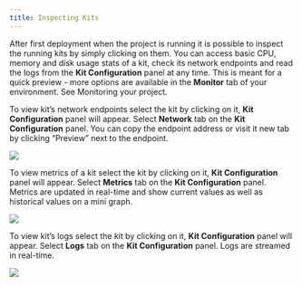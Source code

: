 ```yaml
---
title: Inspecting Kits
---
```


After first deployment when the project is running it is possible to inspect the running kits by simply clicking on them. You can access basic CPU, memory and disk usage stats of a kit, check its network endpoints and read the logs from the **Kit Configuration** panel at any time. This is meant for a quick preview - more options are available in the **Monitor** tab of your environment. See Monitoring your project.

To view kit’s network endpoints select the kit by clicking on it, **Kit Configuration** panel will appear. Select **Network** tab on the **Kit Configuration** panel. You can copy the endpoint address or visit it new tab by clicking “Preview” next to the endpoint.

![](/img/docs/gui/gui12.png)

To view metrics of a kit select the kit by clicking on it, **Kit Configuration** panel will appear. Select **Metrics** tab on the **Kit Configuration** panel. Metrics are updated in real-time and show current values as well as historical values on a mini graph.

![](/img/docs/gui/gui20.png)

To view kit’s logs select the kit by clicking on it, **Kit Configuration** panel will appear. Select **Logs** tab on the **Kit Configuration** panel. Logs are streamed in real-time.

![](/img/docs/gui/gui24.png)
